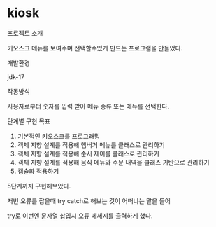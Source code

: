 # kiosk

프로젝트 소개

키오스크 메뉴를 보여주며 선택할수있게 만드는 프로그램을 만들었다.

개발환경

jdk-17

작동방식

사용자로부터 숫자를 입력 받아 메뉴 종류 또는 메뉴를 선택한다.

단계별 구현 목표
1. 기본적인 키오스크를 프로그래밍
2. 객체 지향 설계를 적용해 햄버거 메뉴를 클래스로 관리하기
3. 객체 지향 설계를 적용해 순서 제어를 클래스로 관리하기
4. 객체 지향 설계를 적용해 음식 메뉴와 주문 내역을 클래스 기반으로 관리하기
5. 캡슐화 적용하기

5단계까지 구현해보았다.

저번 오류를 잡을때 try catch로 해보는 것이 어떠냐는 말을 들어

try로 이번엔 문자열 삽입시 오류 메세지를 출력하게 했다.
